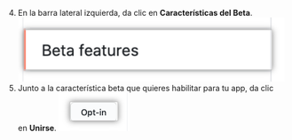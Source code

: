 4. En la barra lateral izquierda, da clic en **Características del Beta**. ![Sección de las GitHub Apps o Apps de OAuth](/assets/images/github-apps/beta-features-option.png)
5. Junto a la característica beta que quieres habilitar para tu app, da clic en **Unirse**. ![Botón de unirse para habilitar la característica beta](/assets/images/github-apps/enable-beta-features.png)
